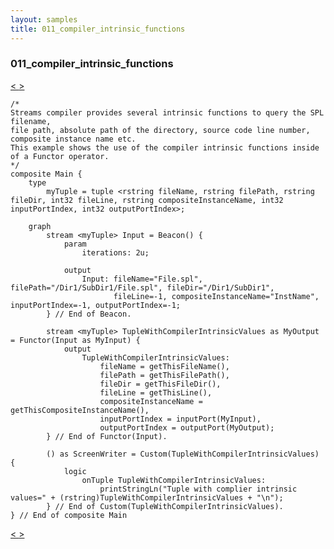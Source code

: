 ```yaml
---
layout: samples
title: 011_compiler_intrinsic_functions
---
```


### 011_compiler_intrinsic_functions

<div class="sampleNav"><a class="button" href="/streamsx.documentation/samples/spl-for-beginner/010_get_compile_time_value_Main_spl/"> < </a><a class="button" href="/streamsx.documentation/samples/spl-for-beginner/012_filter_functor_at_work_my_sample_Main_spl/"> > </a>
</div>

~~~~~~
/*
Streams compiler provides several intrinsic functions to query the SPL filename,
file path, absolute path of the directory, source code line number, composite instance name etc.
This example shows the use of the compiler intrinsic functions inside of a Functor operator.
*/
composite Main {
	type
		myTuple = tuple <rstring fileName, rstring filePath, rstring fileDir, int32 fileLine, rstring compositeInstanceName, int32 inputPortIndex, int32 outputPortIndex>;
	
	graph
		stream <myTuple> Input = Beacon() {
			param 
				iterations: 2u;
			
			output 
				Input: fileName="File.spl", filePath="/Dir1/SubDir1/File.spl", fileDir="/Dir1/SubDir1",
					   fileLine=-1, compositeInstanceName="InstName", inputPortIndex=-1, outputPortIndex=-1;			
		} // End of Beacon.
		
		stream <myTuple> TupleWithCompilerIntrinsicValues as MyOutput = Functor(Input as MyInput) {
			output 
				TupleWithCompilerIntrinsicValues: 
					fileName = getThisFileName(),
					filePath = getThisFilePath(),
					fileDir = getThisFileDir(),
					fileLine = getThisLine(),
					compositeInstanceName = getThisCompositeInstanceName(),
					inputPortIndex = inputPort(MyInput),
					outputPortIndex = outputPort(MyOutput);
		} // End of Functor(Input).

		() as ScreenWriter = Custom(TupleWithCompilerIntrinsicValues) {
			logic 
				onTuple TupleWithCompilerIntrinsicValues: 
					printStringLn("Tuple with complier intrinsic values=" + (rstring)TupleWithCompilerIntrinsicValues + "\n");
		} // End of Custom(TupleWithCompilerIntrinsicValues).
} // End of composite Main

~~~~~~

<div class="sampleNav"><a class="button" href="/streamsx.documentation/samples/spl-for-beginner/010_get_compile_time_value_Main_spl/"> < </a><a class="button" href="/streamsx.documentation/samples/spl-for-beginner/012_filter_functor_at_work_my_sample_Main_spl/"> > </a>
</div>

